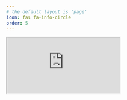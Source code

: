 ```yaml
---
# the default layout is 'page'
icon: fas fa-info-circle
order: 5
---
```

<iframe src="https://pewu.github.io/topola-viewer/#/view?gen=0&indi=I1&url=https%3A%2F%2Fcloud.jogjakota.go.id%2Fs%2FtNGqrDCQPJYgSpk%2Fdownload%3Fpath%3D%252F%26files%3Dbani_idris.ged">
</iframe>